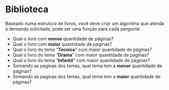 # Biblioteca

Baseado numa estrutura de livros, você deve criar um algoritmo que atenda a demanda solicitada, pode ser uma função para cada pergunta:

- Qual o livro com **menor** quantidade de páginas?
- Qual o livro com **maior** quantidade de páginas?
- Qual o livro do tema “**Tecnico**” com maior quantidade de páginas?
- Qual o livro do tema “**Drama**” com maior quantidade de páginas?
- Qual o livro do tema “**Infantil**” com maior quantidade de páginas?
- Somando as paginas dos temas, qual tema tem a **menor** quantidade de páginas?
- Somando as paginas dos temas, qual tema tem a **maior** quantidade de páginas?
